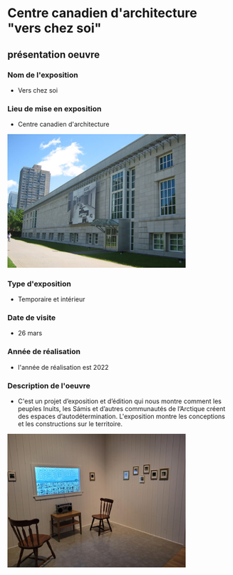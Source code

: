 # Centre canadien d'architecture "vers chez soi"

##  présentation oeuvre

### Nom de l'exposition

- Vers chez soi

### Lieu de mise en exposition

- Centre canadien d'architecture
<img src="photos/travail_c_presentation_orale_entree.jpg" width=400px heigth=400px />

### Type d'exposition

- Temporaire et intérieur

### Date de visite

- 26 mars 

### Année de réalisation

- l'année de réalisation est 2022

### Description de l'oeuvre

- C'est un projet d’exposition et d’édition qui nous montre comment les peuples Inuits, les Sámis et d’autres communautés de l’Arctique créent des espaces d’autodétermination. L'exposition montre les conceptions et les constructions sur le territoire.




<img src="photos/travail_c_presentation_orale_chaise.png" width=400px heigth=400px />


